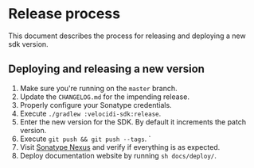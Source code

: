# Release process

This document describes the process for releasing and deploying a new sdk version.

## Deploying and releasing a new version

1. Make sure you're running on the `master` branch.
1. Update the `CHANGELOG.md` for the impending release.
1. Properly configure your Sonatype credentials.
1. Execute `./gradlew :velocidi-sdk:release`.
1. Enter the new version for the SDK. By default it increments the patch version.
1. Execute `git push && git push --tags`.    `
1. Visit [Sonatype Nexus](https://oss.sonatype.org/) and verify if everything is as expected.
1. Deploy documentation website by running `sh docs/deploy/`.
